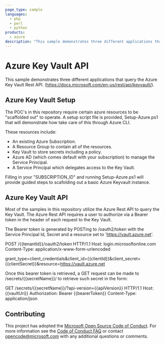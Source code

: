 ```yaml
---
page_type: sample
languages:
  - php
  - perl
  - python
products:
  - azure
description: "This sample demonstrates three different applications that query the Azure Key Vault Rest API."
---
```


# Azure Key Vault API

This sample demonstrates three different applications that query the Azure Key Vault Rest API. (https://docs.microsoft.com/en-us/rest/api/keyvault/).

## Azure Key Vault Setup

The POC's in this repository require certain azure resources to be "scaffolded out" to operate.
A setup script file is provided, Setup-Azure.ps1 that will demonstrate how take care of this through Azure CLI.

These resources include:
* An existing Azure Subscription.
* A Resource Group to contain all of the resources.
* Key Vault to store secrets including a policy.
* Azure AD (which comes default with your subscription) to manage the Service Principal.
* A Service Principal which delegates access to the Key Vault.

Filling in your "SUBSCRIPTION_ID" and running Setup-Azure.ps1 will provide guided steps to scafolding out a basic Azure Keyvault instance.

## Azure Key Vault API

Most of the samples in this repository utilize the Azure Rest API to query the Key Vault.
The Azure Rest API requires a user to authorize via a Bearer token in the header of each request to the Key Vault.

The Bearer token is generated by POSTing to /oauth2/token with the Service Principal Id, Secret and a resource set to 'https://vault.azure.net'.

POST /{{tenantId}}/oauth2/token HTTP/1.1
Host: login.microsoftonline.com
Content-Type: application/x-www-form-urlencoded

grant_type=client_credentials&client_id={{clientId}}&client_secret={{clientSecret}}&resource=https://vault.azure.net

Once this bearer token is retrieved, a GET request can be made to /secrets/{{secretName}}/ to retrieve such secret in the form:

GET /secrets/{{secretName}}/?api-version={{apiVersion}} HTTP/1.1
Host: {{vaultUri}}
Authorization: Bearer {{bearerToken}}
Content-Type: application/json

## Contributing

This project has adopted the [Microsoft Open Source Code of Conduct](https://opensource.microsoft.com/codeofconduct/). For more information see the [Code of Conduct FAQ](https://opensource.microsoft.com/codeofconduct/faq/) or contact [opencode@microsoft.com](mailto:opencode@microsoft.com) with any additional questions or comments.
